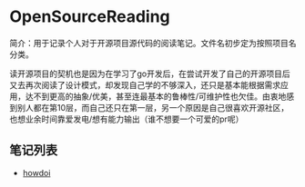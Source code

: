 # OpenSourceReading

简介：用于记录个人对于开源项目源代码的阅读笔记。文件名初步定为按照项目名分类。

读开源项目的契机也是因为在学习了go开发后，在尝试开发了自己的开源项目后又去再次阅读了设计模式，却发现自己学的不够深入，还只是基本能根据需求应用，达不到更高的抽象/优美，甚至连最基本的鲁棒性/可维护性也欠佳。由衷地感到别人都在第10层，而自己还只在第一层，另一个原因是自己很喜欢开源社区，也想业余时间靠爱发电/想有能力输出（谁不想要一个可爱的pr呢）


## 笔记列表

- [howdoi](./howdoi/howdoi源代码阅读笔记.md) 
 

